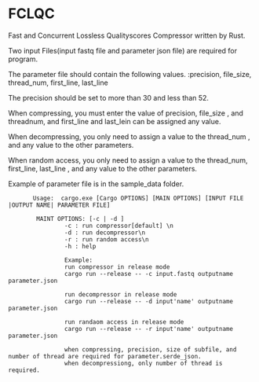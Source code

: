 # FCLQC
Fast and Concurrent Lossless Qualityscores Compressor written by Rust.

Two input Files(input fastq file and parameter json file) are required for program.

The parameter file should contain the following values.
:precision, file_size, thread_num, first_line, last_line


The precision should be set to more than 30 and less than 52.

When compressing, you must enter the value of precision, file_size , and threadnum, and first_line and last_lein can be assigned any value.

When decompressing, you only need to assign a value to the thread_num , and any value to the other parameters.

When random access, you only need to assign a value to the thread_num, first_line, last_line , and any value to the other parameters.


Example of parameter file is in the sample_data folder.


           Usage:  cargo.exe [Cargo OPTIONS] [MAIN OPTIONS] [INPUT FILE |OUTPUT NAME| PARAMETER FILE]

            MAINT OPTIONS: [-c | -d ]  
                    -c : run compressor[default] \n
                    -d : run decompressor\n
                    -r : run random access\n
                    -h : help
                    
                    Example:
                    run compressor in release mode 
                    cargo run --release -- -c input.fastq outputname parameter.json
                    
                    run decompressor in release mode
                    cargo run --release -- -d input'name' outputname parameter.json
                    
                    run randaom access in release mode
                    cargo run --release -- -r input'name' outputname parameter.json
                    
                    when compressing, precision, size of subfile, and number of thread are required for parameter.serde_json.
                    when decompressiong, only number of thread is required.
                    
